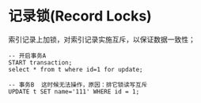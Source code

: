 # 记录锁(Record Locks)

索引记录上加锁，对索引记录实施互斥，以保证数据一致性；

```
-- 开启事务A
START transaction;
select * from t where id=1 for update;
```

```
-- 事务B  这时候无法操作，原因：排它锁读写互斥
UPDATE t SET name='111' WHERE id = 1;
```
